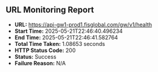 ## URL Monitoring Report

- **URL:** https://api-gw1-prod1.fisglobal.com/gw/v1/health
- **Start Time:** 2025-05-21T22:46:40.496234
- **End Time:** 2025-05-21T22:46:41.582764
- **Total Time Taken:** 1.08653 seconds
- **HTTP Status Code:** 200
- **Status:** Success
- **Failure Reason:** N/A
